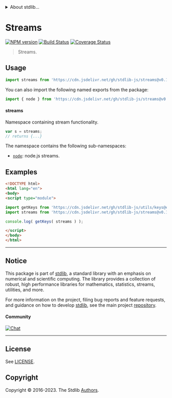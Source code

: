 <!--

@license Apache-2.0

Copyright (c) 2018 The Stdlib Authors.

Licensed under the Apache License, Version 2.0 (the "License");
you may not use this file except in compliance with the License.
You may obtain a copy of the License at

   http://www.apache.org/licenses/LICENSE-2.0

Unless required by applicable law or agreed to in writing, software
distributed under the License is distributed on an "AS IS" BASIS,
WITHOUT WARRANTIES OR CONDITIONS OF ANY KIND, either express or implied.
See the License for the specific language governing permissions and
limitations under the License.

-->


<details>
  <summary>
    About stdlib...
  </summary>
  <p>We believe in a future in which the web is a preferred environment for numerical computation. To help realize this future, we've built stdlib. stdlib is a standard library, with an emphasis on numerical and scientific computation, written in JavaScript (and C) for execution in browsers and in Node.js.</p>
  <p>The library is fully decomposable, being architected in such a way that you can swap out and mix and match APIs and functionality to cater to your exact preferences and use cases.</p>
  <p>When you use stdlib, you can be absolutely certain that you are using the most thorough, rigorous, well-written, studied, documented, tested, measured, and high-quality code out there.</p>
  <p>To join us in bringing numerical computing to the web, get started by checking us out on <a href="https://github.com/stdlib-js/stdlib">GitHub</a>, and please consider <a href="https://opencollective.com/stdlib">financially supporting stdlib</a>. We greatly appreciate your continued support!</p>
</details>

# Streams

[![NPM version][npm-image]][npm-url] [![Build Status][test-image]][test-url] [![Coverage Status][coverage-image]][coverage-url] <!-- [![dependencies][dependencies-image]][dependencies-url] -->

> Streams.



<section class="usage">

## Usage

```javascript
import streams from 'https://cdn.jsdelivr.net/gh/stdlib-js/streams@v0.1.0-esm/index.mjs';
```

You can also import the following named exports from the package:

```javascript
import { node } from 'https://cdn.jsdelivr.net/gh/stdlib-js/streams@v0.1.0-esm/index.mjs';
```

#### streams

Namespace containing stream functionality.

```javascript
var s = streams;
// returns {...}
```

The namespace contains the following sub-namespaces:

<!-- <toc pattern="*"> -->

<div class="namespace-toc">

-   <span class="signature">[`node`][@stdlib/streams/node]</span><span class="delimiter">: </span><span class="description">node.js streams.</span>

</div>

<!-- </toc> -->

</section>

<!-- /.usage -->

<section class="examples">

## Examples

<!-- TODO: better examples -->

<!-- eslint no-undef: "error" -->

```html
<!DOCTYPE html>
<html lang="en">
<body>
<script type="module">

import getKeys from 'https://cdn.jsdelivr.net/gh/stdlib-js/utils/keys@esm/index.mjs';
import streams from 'https://cdn.jsdelivr.net/gh/stdlib-js/streams@v0.1.0-esm/index.mjs';

console.log( getKeys( streams ) );

</script>
</body>
</html>
```

</section>

<!-- /.examples -->

<!-- Section for related `stdlib` packages. Do not manually edit this section, as it is automatically populated. -->

<section class="related">

</section>

<!-- /.related -->

<!-- Section for all links. Make sure to keep an empty line after the `section` element and another before the `/section` close. -->


<section class="main-repo" >

* * *

## Notice

This package is part of [stdlib][stdlib], a standard library with an emphasis on numerical and scientific computing. The library provides a collection of robust, high performance libraries for mathematics, statistics, streams, utilities, and more.

For more information on the project, filing bug reports and feature requests, and guidance on how to develop [stdlib][stdlib], see the main project [repository][stdlib].

#### Community

[![Chat][chat-image]][chat-url]

---

## License

See [LICENSE][stdlib-license].


## Copyright

Copyright &copy; 2016-2023. The Stdlib [Authors][stdlib-authors].

</section>

<!-- /.stdlib -->

<!-- Section for all links. Make sure to keep an empty line after the `section` element and another before the `/section` close. -->

<section class="links">

[npm-image]: http://img.shields.io/npm/v/@stdlib/streams.svg
[npm-url]: https://npmjs.org/package/@stdlib/streams

[test-image]: https://github.com/stdlib-js/streams/actions/workflows/test.yml/badge.svg?branch=v0.1.0
[test-url]: https://github.com/stdlib-js/streams/actions/workflows/test.yml?query=branch:v0.1.0

[coverage-image]: https://img.shields.io/codecov/c/github/stdlib-js/streams/main.svg
[coverage-url]: https://codecov.io/github/stdlib-js/streams?branch=main

<!--

[dependencies-image]: https://img.shields.io/david/stdlib-js/streams.svg
[dependencies-url]: https://david-dm.org/stdlib-js/streams/main

-->

[chat-image]: https://img.shields.io/gitter/room/stdlib-js/stdlib.svg
[chat-url]: https://app.gitter.im/#/room/#stdlib-js_stdlib:gitter.im

[stdlib]: https://github.com/stdlib-js/stdlib

[stdlib-authors]: https://github.com/stdlib-js/stdlib/graphs/contributors

[umd]: https://github.com/umdjs/umd
[es-module]: https://developer.mozilla.org/en-US/docs/Web/JavaScript/Guide/Modules

[deno-url]: https://github.com/stdlib-js/streams/tree/deno
[umd-url]: https://github.com/stdlib-js/streams/tree/umd
[esm-url]: https://github.com/stdlib-js/streams/tree/esm
[branches-url]: https://github.com/stdlib-js/streams/blob/main/branches.md

[stdlib-license]: https://raw.githubusercontent.com/stdlib-js/streams/main/LICENSE

<!-- <toc-links> -->

[@stdlib/streams/node]: https://github.com/stdlib-js/streams/tree/main/node

<!-- </toc-links> -->

</section>

<!-- /.links -->
